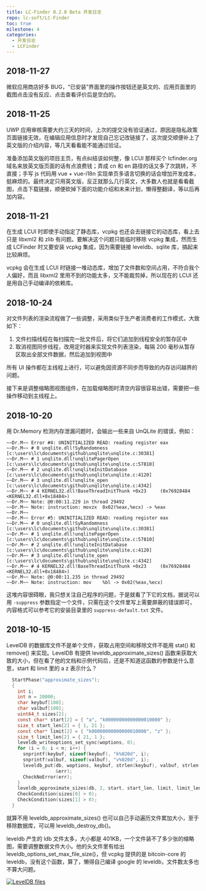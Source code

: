```yaml
---
title: LC-Finder 0.2.0 Beta 开发日志
repo: lc-soft/LC-Finder
toc: true
milestone: 4
categories:
  - 开发日志
  - LCFinder
---
```

## 2018-11-27
微软应用商店好多 BUG，“已安装”界面里的操作按钮还是英文的、应用页面里的截图点击没有反应、点击查看评价后是空白的。

## 2018-11-25

UWP 应用审核需要大约三天的时间，上次的提交没有验证通过，原因是隐私政策页面链接无效，在编辑应用信息时才发现自己忘记改链接了，这次提交顺便补上了英文版的介绍内容，等几天看看能不能通过验证。

准备添加英文版的项目主页，有点纠结该如何整，像 LCUI 那样买个 lcfinder.org 域名来放英文版页面的话有点浪费钱；弄成 cn 和 en 路径的话又多了次跳转，不直接；手写 js 代码用 vue + vue-i18n 实现单页多语言切换的话会增加开发成本，挺麻烦的。最终决定只用英文版，反正就那么几行英文，大多数人也就是看看截图，点击下载链接，顺便砍掉下面的功能介绍和未来计划，懒得整翻译，等以后再加内容。

## 2018-11-21

在生成 LCUI 时即使手动指定了静态库，vcpkg 也还会去链接它的动态库，看上去只是 libxml2 和 zlib 有问题。要解决这个问题只能临时移除 vcpkg 集成，然而生成 LCFinder 时又要安装 vcpkg 集成，因为需要链接 leveldb、sqlite 库，搞起来比较麻烦。

vcpkg 会在生成 LCUI 时链接一堆动态库，增加了文件数和空间占用，不符合我个人偏好，而且 libxml2 里用不到的功能太多，又不能裁剪掉，所以现在的 LCUI 还是用自己手动编译的依赖库。

## 2018-10-24

对文件列表的渲染流程做了一些调整，采用类似于生产者消费者的工作模式，大致如下：

1. 文件扫描线程在每扫描完一批文件后，将它们追加到线程安全的暂存区中
1. 取消视图同步线程，改用定时器来实现文件列表渲染，每隔 200 毫秒从暂存区取出全部文件数据，然后追加到视图中

所有 UI 操作都在主线程上进行，可以避免因资源不同步而导致的内存访问越界的问题。

接下来是调整缩略图视图组件，在加载缩略图时清空内容很容易出错，需要把一些操作移动到主线程上。

## 2018-10-20

用 Dr.Memory 检测内存泄漏问题时，会输出一些来自 UnQLite 的错误，例如：

```
~~Dr.M~~ Error #4: UNINITIALIZED READ: reading register eax
~~Dr.M~~ # 0 unqlite.dll!SyRandomness          [c:\users\lc\documents\github\unqlite\unqlite.c:30381]
~~Dr.M~~ # 1 unqlite.dll!unqlitePagerOpen      [c:\users\lc\documents\github\unqlite\unqlite.c:57810]
~~Dr.M~~ # 2 unqlite.dll!unqliteInitDatabase   [c:\users\lc\documents\github\unqlite\unqlite.c:4120]
~~Dr.M~~ # 3 unqlite.dll!unqlite_open          [c:\users\lc\documents\github\unqlite\unqlite.c:4342]
~~Dr.M~~ # 4 KERNEL32.dll!BaseThreadInitThunk +0x23     (0x76928484 <KERNEL32.dll+0x18484>)
~~Dr.M~~ Note: @0:00:11.229 in thread 29492
~~Dr.M~~ Note: instruction: movzx  0x02(%eax,%ecx) -> %eax
~~Dr.M~~
~~Dr.M~~ Error #5: UNINITIALIZED READ: reading register eax
~~Dr.M~~ # 0 unqlite.dll!SyRandomness          [c:\users\lc\documents\github\unqlite\unqlite.c:30381]
~~Dr.M~~ # 1 unqlite.dll!unqlitePagerOpen      [c:\users\lc\documents\github\unqlite\unqlite.c:57810]
~~Dr.M~~ # 2 unqlite.dll!unqliteInitDatabase   [c:\users\lc\documents\github\unqlite\unqlite.c:4120]
~~Dr.M~~ # 3 unqlite.dll!unqlite_open          [c:\users\lc\documents\github\unqlite\unqlite.c:4342]
~~Dr.M~~ # 4 KERNEL32.dll!BaseThreadInitThunk +0x23     (0x76928484 <KERNEL32.dll+0x18484>)
~~Dr.M~~ Note: @0:00:11.235 in thread 29492
~~Dr.M~~ Note: instruction: mov    %bl -> 0x02(%eax,%ecx)
```

这堆内容很碍眼，我只想关注自己程序的问题，于是就看了下它的文档，据说可以用 `-suppress` 参数指定一个文件，只需在这个文件里写上需要屏蔽的错误即可，内容格式可以参考它的安装目录里的 `suppress-default.txt` 文件。

## 2018-10-15

LevelDB 的数据库文件不是单个文件，获取占用空间和移除文件不能用 stat() 和 remove() 来实现。LevelDB 有提供 leveldb_approximate_sizes() 函数来获取大致的大小，但在看了他的文档和示例代码后，还是不知道这函数的参数是什么意思，start 和 limit 里的 a z 表示什么？

``` c
  StartPhase("approximate_sizes");
  {
    int i;
    int n = 20000;
    char keybuf[100];
    char valbuf[100];
    uint64_t sizes[2];
    const char* start[2] = { "a", "k00000000000000010000" };
    size_t start_len[2] = { 1, 21 };
    const char* limit[2] = { "k00000000000000010000", "z" };
    size_t limit_len[2] = { 21, 1 };
    leveldb_writeoptions_set_sync(woptions, 0);
    for (i = 0; i < n; i++) {
      snprintf(keybuf, sizeof(keybuf), "k%020d", i);
      snprintf(valbuf, sizeof(valbuf), "v%020d", i);
      leveldb_put(db, woptions, keybuf, strlen(keybuf), valbuf, strlen(valbuf),
                  &err);
      CheckNoError(err);
    }
    leveldb_approximate_sizes(db, 2, start, start_len, limit, limit_len, sizes);
    CheckCondition(sizes[0] > 0);
    CheckCondition(sizes[1] > 0);
  }
```

就算不用 leveldb_approximate_sizes() 也可以自己手动遍历文件累加大小，至于移除数据库，可以用 leveldb_destroy_db()。

leveldb 产生的 ldb 文件太多，大小都是 401KB，一个文件装不了多少张的缩略图，需要调整数据文件大小。他的头文件里有给出 leveldb_options_set_max_file_size()，但 vcpkg 提供的是 bitcoin-core 的 leveldb，没有这个函数，算了，懒得自己编译 google 的 leveldb，文件数太多也不算大问题。

[![](/static/images/devlog/2018-10-15-13-40-33.png "LevelDB files")](/static/images/devlog/2018-10-15-13-40-33.png)
